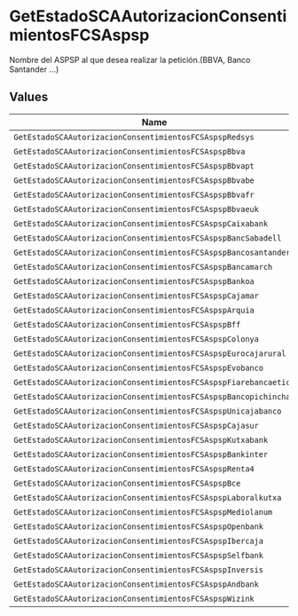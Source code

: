 # GetEstadoSCAAutorizacionConsentimientosFCSAspsp

Nombre del ASPSP al que desea realizar la petición.(BBVA, Banco Santander ...)


## Values

| Name                                                             | Value                                                            |
| ---------------------------------------------------------------- | ---------------------------------------------------------------- |
| `GetEstadoSCAAutorizacionConsentimientosFCSAspspRedsys`          | redsys                                                           |
| `GetEstadoSCAAutorizacionConsentimientosFCSAspspBbva`            | BBVA                                                             |
| `GetEstadoSCAAutorizacionConsentimientosFCSAspspBbvapt`          | BBVAPT                                                           |
| `GetEstadoSCAAutorizacionConsentimientosFCSAspspBbvabe`          | BBVABE                                                           |
| `GetEstadoSCAAutorizacionConsentimientosFCSAspspBbvafr`          | BBVAFR                                                           |
| `GetEstadoSCAAutorizacionConsentimientosFCSAspspBbvaeuk`         | BBVAEUK                                                          |
| `GetEstadoSCAAutorizacionConsentimientosFCSAspspCaixabank`       | caixabank                                                        |
| `GetEstadoSCAAutorizacionConsentimientosFCSAspspBancSabadell`    | BancSabadell                                                     |
| `GetEstadoSCAAutorizacionConsentimientosFCSAspspBancosantander`  | bancosantander                                                   |
| `GetEstadoSCAAutorizacionConsentimientosFCSAspspBancamarch`      | bancamarch                                                       |
| `GetEstadoSCAAutorizacionConsentimientosFCSAspspBankoa`          | bankoa                                                           |
| `GetEstadoSCAAutorizacionConsentimientosFCSAspspCajamar`         | cajamar                                                          |
| `GetEstadoSCAAutorizacionConsentimientosFCSAspspArquia`          | arquia                                                           |
| `GetEstadoSCAAutorizacionConsentimientosFCSAspspBff`             | BFF                                                              |
| `GetEstadoSCAAutorizacionConsentimientosFCSAspspColonya`         | colonya                                                          |
| `GetEstadoSCAAutorizacionConsentimientosFCSAspspEurocajarural`   | eurocajarural                                                    |
| `GetEstadoSCAAutorizacionConsentimientosFCSAspspEvobanco`        | evobanco                                                         |
| `GetEstadoSCAAutorizacionConsentimientosFCSAspspFiarebancaetica` | fiarebancaetica                                                  |
| `GetEstadoSCAAutorizacionConsentimientosFCSAspspBancopichincha`  | bancopichincha                                                   |
| `GetEstadoSCAAutorizacionConsentimientosFCSAspspUnicajabanco`    | unicajabanco                                                     |
| `GetEstadoSCAAutorizacionConsentimientosFCSAspspCajasur`         | cajasur                                                          |
| `GetEstadoSCAAutorizacionConsentimientosFCSAspspKutxabank`       | kutxabank                                                        |
| `GetEstadoSCAAutorizacionConsentimientosFCSAspspBankinter`       | bankinter                                                        |
| `GetEstadoSCAAutorizacionConsentimientosFCSAspspRenta4`          | renta4                                                           |
| `GetEstadoSCAAutorizacionConsentimientosFCSAspspBce`             | BCE                                                              |
| `GetEstadoSCAAutorizacionConsentimientosFCSAspspLaboralkutxa`    | laboralkutxa                                                     |
| `GetEstadoSCAAutorizacionConsentimientosFCSAspspMediolanum`      | mediolanum                                                       |
| `GetEstadoSCAAutorizacionConsentimientosFCSAspspOpenbank`        | openbank                                                         |
| `GetEstadoSCAAutorizacionConsentimientosFCSAspspIbercaja`        | ibercaja                                                         |
| `GetEstadoSCAAutorizacionConsentimientosFCSAspspSelfbank`        | selfbank                                                         |
| `GetEstadoSCAAutorizacionConsentimientosFCSAspspInversis`        | inversis                                                         |
| `GetEstadoSCAAutorizacionConsentimientosFCSAspspAndbank`         | andbank                                                          |
| `GetEstadoSCAAutorizacionConsentimientosFCSAspspWizink`          | wizink                                                           |